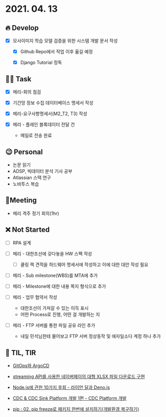 # 2021. 04. 13

## 🔥 Develop

- [x] 모사이미지 학습 모델 검증을 위한 시스템 개발 문서 작성
  - [x] Github Repo에서 작업 이후 욺길 예정
  - [x] Django Tutorial 정독




##  🏳‍🌈 Task

- [x] 메리-회의 점검
- [x] 기간망 정보 수집 데이터베이스 명세서 작성
- [x] 메리-요구사항명세서(M2_T2, T3) 작성

- [x] 메리 - 플레인 블록데이터 전달 건
  * 메일로 전송 완료



## 😉 Personal

* 논문 읽기
* ADSP, 빅데이터 분석 기사 공부
* Atlassian 스택 연구
* 노바투스 복습




## :dizzy: ​Meeting

* 메리 격주 정기 회의(1hr)



## ❌ Not Started

- [ ] RPA 설계


- [ ] 메리 - 대한조선에 갖다놓을 HW 스펙 작성
  - [ ] 쿨링 렉 견적을 하드웨어 명세서에 작성하고 이에 대한 대안 작성 필요
- [ ] 메리 - Sub milestone(WBS)를 MTA에 추가
- [ ] 메리 - Milestone에 대한 내용 쪽지 형식으로 추가
- [ ] 메리 - 업무 협약서 작성


  - 대한조선이 가져갈 수 있는 이득 표시
  - 어떤 Process로 진행, 어떤 걸 개발하는 지

- [ ] 메리 - FTP 서버를 통한 파일 공유 라인 추가
  - 내일 민석님한테 물어보고 FTP 서버 정상동작 및 애자일소다 계정 하나 추가



## 📸 TIL, TIR

* [GitOps와 ArgoCD](https://coffeewhale.com/kubernetes/gitops/argocd/2020/02/10/gitops-argocd/)

* [streaming API를 사용한 네이버페이의 대형 XLSX 파일 다운로드 구현](https://d2.naver.com/helloworld/9423440)

* [Node.js에 관한 10가지 후회 - 라이언 달과 Deno.js](https://kingofbackend.tistory.com/112)

* [CDC & CDC Sink Platform 개발 1편 - CDC Platform 개발](https://hyperconnect.github.io/2021/01/11/cdc-platform.html)

* [pip : 02. pip freeze로 패키지 한번에 설치하기(개발환경 복구하기)](https://2siwon.github.io/pip/2017/09/25/pip-002-pip-freeze.html)